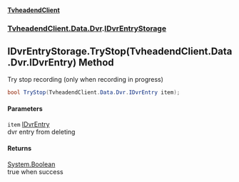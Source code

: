 #### [TvheadendClient](./index.md 'index')
### [TvheadendClient.Data.Dvr](./TvheadendClient-Data-Dvr.md 'TvheadendClient.Data.Dvr').[IDvrEntryStorage](./TvheadendClient-Data-Dvr-IDvrEntryStorage.md 'TvheadendClient.Data.Dvr.IDvrEntryStorage')
## IDvrEntryStorage.TryStop(TvheadendClient.Data.Dvr.IDvrEntry) Method
Try stop recording (only when recording in progress)  
```csharp
bool TryStop(TvheadendClient.Data.Dvr.IDvrEntry item);
```
#### Parameters
<a name='TvheadendClient-Data-Dvr-IDvrEntryStorage-TryStop(TvheadendClient-Data-Dvr-IDvrEntry)-item'></a>
`item` [IDvrEntry](./TvheadendClient-Data-Dvr-IDvrEntry.md 'TvheadendClient.Data.Dvr.IDvrEntry')  
dvr entry from deleting  
  
#### Returns
[System.Boolean](https://docs.microsoft.com/en-us/dotnet/api/System.Boolean 'System.Boolean')  
true when success  
